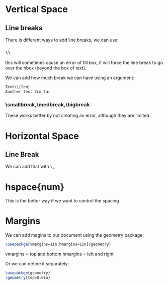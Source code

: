 # Vertical Space

## Line breaks

There is different ways to add line breaks, we can use:

### `\\`

this will sometimes cause an error of fill box, it
will force the line break to go over the hbox (beyond the box
of text).

We can add how much break we can have using an argument:

```tex
Text\\[2cm]
Another text 2cm far
```

### \smallbreak,\medbreak,\bigbreak

These works better by not creating an error, although they
are limited.

# Horizontal Space

## Line Break

We can add that with `\,`

# hspace{num}

This is the better way if we want to control the spacing


# Margins 

We can add magins to our document using the geometry package:

```tex
\usepackge[vmargins=1in,hmargins=1in]{geometry}


```

vmargins = top and bottom
hmargins = left and right

Or we can define it separately:

```tex
\usepackge{geometry}
\geometry{top=0.6in}
```


